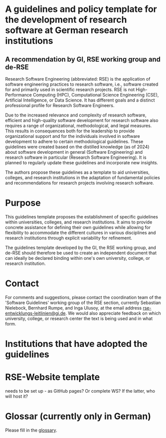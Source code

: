# A guidelines and policy template for the development of research software at German research institutions
## A recommendation by GI, RSE working group and de-RSE

Research Software Engineering (abbreviated: RSE) is the application of software engineering practices to research software, i.e., software created for and primarily used in scientific research projects. RSE is not High-Performance Computing (HPC), Computational Science Engineering (CSE), Artificial Intelligence, or Data Science. It has different goals and a distinct professional profile for Research Software Engineers.

Due to the increased relevance and complexity of research software, efficient and high-quality software development for research software also requires a range of organizational, methodological, and legal measures.
This results in consequences both for the leadership to provide organizational support and for the individuals involved in software development to adhere to certain methodological guidelines. These guidelines were created based on the distilled knowledge (as of 2024) about software development in general (Software Engineering) and research software in particular (Research Software Engineering). It is planned to regularly update these guidelines and incorporate new insights.

The authors propose these guidelines as a template to aid universities, colleges, and research institutions in the adaptation of fundamental policies and recommendations for research projects involving research software.

# Purpose

This guidelines template proposes the establishment of specific guidelines within universities, colleges, and research institutions. It aims to provide concrete assistance for defining their own guidelines while allowing for flexibility to accommodate the different cultures in various disciplines and research institutions through explicit variability for refinement.

The guidelines template developed by the GI, the RSE working group, and de-RSE should therefore be used to create an independent document that can ideally be declared binding within one's own university, college, or research institution.

# Contact

For comments and suggestions, please contact the coordination team of the 'Software Guidelines' working group of the RSE section, currently Sebastian Nielebock, Bernhard Rumpe, and Inga Ulusoy, at the email address rse-entwicklungs-leitlinien@gi.de.
We would also appreciate feedback on which university, college, or research center the text is being used and in what form.

# Institutions that have adopted the guidelines

# RSE-Website template

needs to be set up - as GitHub pages? Or complete WS? If the latter, who will host it?

# Glossar (currently only in German)

Please fill in the [glossary](./docs/glossary.md).
